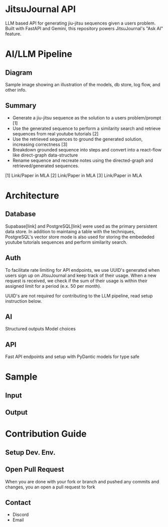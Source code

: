 # JitsuJournal API
LLM based API for generating jiu-jitsu sequences given a users problem. Built with FastAPI and Gemini, this repository powers JitsuJournal's "Ask AI" feature.

# AI/LLM Pipeline
## Diagram
Sample image showing an illustration of the models, db store, log flow, and other info.
## Summary
- Generate a jiu-jitsu sequence as the solution to a users problem/prompt [1]
- Use the generated sequence to perform a similarity search and retrieve sequences from real youtube tutorials [2]
- Use the retrieved sequences to ground the generated solution, increasing correctness [3]
- Breakdown grounded sequence into steps and convert into a react-flow like direct-graph data-structure
- Rename sequence and recreate notes using the directed-graph and retrieved/generated sequences.

[1] Link/Paper in MLA
[2] Link/Paper in MLA
[3] Link/Paper in MLA

# Architecture
## Database
Supabase[link] and PostgreSQL[link] were used as the primary persistent data store. In addition to maintaing a table with the techniques, PostgreSQL's vector store mode is also used for storing the embededed youtube tutorials sequences and perform similarity search.

## Auth
To facilitate rate limiting for API endpoints, we use UUID's generated when users sign up on JitsuJournal and keep track of their usage. When a new request is received, we check if the sum of their usage is within their assigned limit for a period (e.x. 50 per month).

UUID's are not required for contributing to the LLM pipeline, read setup instruction below.

## AI
Structured outputs
Model choices

## API
Fast API endpoints and setup with PyDantic models for type safe


# Sample
## Input
## Output


# Contribution Guide
## Setup Dev. Env.
## Open Pull Request
When you are done with your fork or branch and pushed any commits and changes, you an open a pull request to fork
## Contact
- Discord
- Email